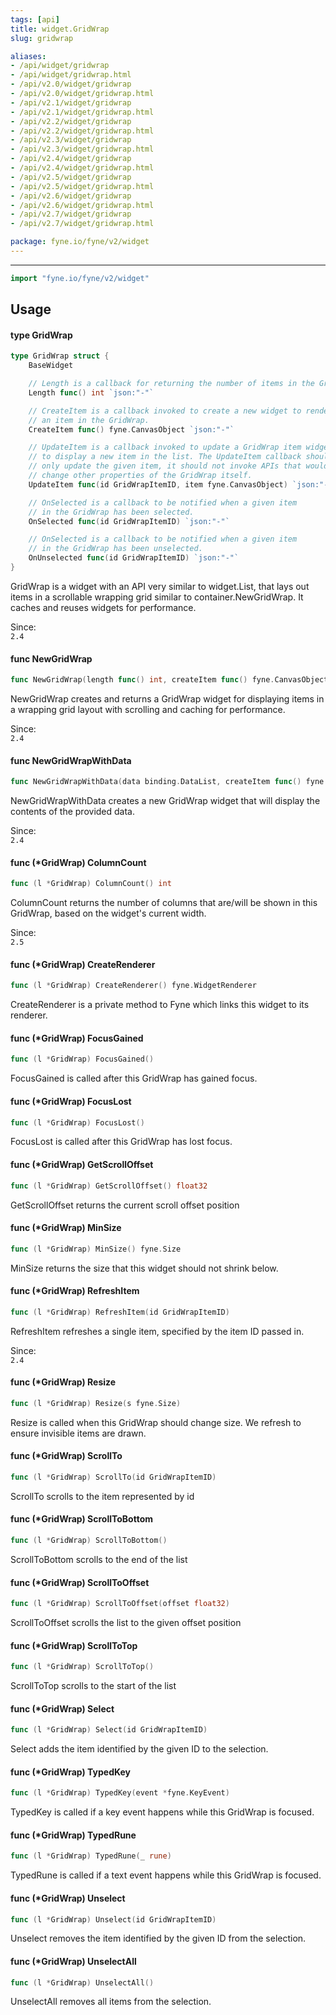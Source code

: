 ```yaml
---
tags: [api]
title: widget.GridWrap
slug: gridwrap

aliases:
- /api/widget/gridwrap
- /api/widget/gridwrap.html
- /api/v2.0/widget/gridwrap
- /api/v2.0/widget/gridwrap.html
- /api/v2.1/widget/gridwrap
- /api/v2.1/widget/gridwrap.html
- /api/v2.2/widget/gridwrap
- /api/v2.2/widget/gridwrap.html
- /api/v2.3/widget/gridwrap
- /api/v2.3/widget/gridwrap.html
- /api/v2.4/widget/gridwrap
- /api/v2.4/widget/gridwrap.html
- /api/v2.5/widget/gridwrap
- /api/v2.5/widget/gridwrap.html
- /api/v2.6/widget/gridwrap
- /api/v2.6/widget/gridwrap.html
- /api/v2.7/widget/gridwrap
- /api/v2.7/widget/gridwrap.html

package: fyne.io/fyne/v2/widget
---
```



---
```go
import "fyne.io/fyne/v2/widget"
```

## Usage

#### type GridWrap

```go
type GridWrap struct {
	BaseWidget

	// Length is a callback for returning the number of items in the GridWrap.
	Length func() int `json:"-"`

	// CreateItem is a callback invoked to create a new widget to render
	// an item in the GridWrap.
	CreateItem func() fyne.CanvasObject `json:"-"`

	// UpdateItem is a callback invoked to update a GridWrap item widget
	// to display a new item in the list. The UpdateItem callback should
	// only update the given item, it should not invoke APIs that would
	// change other properties of the GridWrap itself.
	UpdateItem func(id GridWrapItemID, item fyne.CanvasObject) `json:"-"`

	// OnSelected is a callback to be notified when a given item
	// in the GridWrap has been selected.
	OnSelected func(id GridWrapItemID) `json:"-"`

	// OnSelected is a callback to be notified when a given item
	// in the GridWrap has been unselected.
	OnUnselected func(id GridWrapItemID) `json:"-"`
}
```

GridWrap is a widget with an API very similar to widget.List, that lays out items in a scrollable wrapping grid similar to container.NewGridWrap. It caches and reuses widgets for performance.


<div class="since">Since: <code>
2.4</code></div>

#### func  NewGridWrap

```go
func NewGridWrap(length func() int, createItem func() fyne.CanvasObject, updateItem func(GridWrapItemID, fyne.CanvasObject)) *GridWrap
```
NewGridWrap creates and returns a GridWrap widget for displaying items in a wrapping grid layout with scrolling and caching for performance.


<div class="since">Since: <code>
2.4</code></div>

#### func  NewGridWrapWithData

```go
func NewGridWrapWithData(data binding.DataList, createItem func() fyne.CanvasObject, updateItem func(binding.DataItem, fyne.CanvasObject)) *GridWrap
```
NewGridWrapWithData creates a new GridWrap widget that will display the contents of the provided data.


<div class="since">Since: <code>
2.4</code></div>

#### func (*GridWrap) ColumnCount

```go
func (l *GridWrap) ColumnCount() int
```
ColumnCount returns the number of columns that are/will be shown in this GridWrap, based on the widget's current width.


<div class="since">Since: <code>
2.5</code></div>

#### func (*GridWrap) CreateRenderer

```go
func (l *GridWrap) CreateRenderer() fyne.WidgetRenderer
```
CreateRenderer is a private method to Fyne which links this widget to its renderer.

#### func (*GridWrap) FocusGained

```go
func (l *GridWrap) FocusGained()
```
FocusGained is called after this GridWrap has gained focus.

#### func (*GridWrap) FocusLost

```go
func (l *GridWrap) FocusLost()
```
FocusLost is called after this GridWrap has lost focus.

#### func (*GridWrap) GetScrollOffset

```go
func (l *GridWrap) GetScrollOffset() float32
```
GetScrollOffset returns the current scroll offset position

#### func (*GridWrap) MinSize

```go
func (l *GridWrap) MinSize() fyne.Size
```
MinSize returns the size that this widget should not shrink below.

#### func (*GridWrap) RefreshItem

```go
func (l *GridWrap) RefreshItem(id GridWrapItemID)
```
RefreshItem refreshes a single item, specified by the item ID passed in.


<div class="since">Since: <code>
2.4</code></div>

#### func (*GridWrap) Resize

```go
func (l *GridWrap) Resize(s fyne.Size)
```
Resize is called when this GridWrap should change size. We refresh to ensure invisible items are drawn.

#### func (*GridWrap) ScrollTo

```go
func (l *GridWrap) ScrollTo(id GridWrapItemID)
```
ScrollTo scrolls to the item represented by id

#### func (*GridWrap) ScrollToBottom

```go
func (l *GridWrap) ScrollToBottom()
```
ScrollToBottom scrolls to the end of the list

#### func (*GridWrap) ScrollToOffset

```go
func (l *GridWrap) ScrollToOffset(offset float32)
```
ScrollToOffset scrolls the list to the given offset position

#### func (*GridWrap) ScrollToTop

```go
func (l *GridWrap) ScrollToTop()
```
ScrollToTop scrolls to the start of the list

#### func (*GridWrap) Select

```go
func (l *GridWrap) Select(id GridWrapItemID)
```
Select adds the item identified by the given ID to the selection.

#### func (*GridWrap) TypedKey

```go
func (l *GridWrap) TypedKey(event *fyne.KeyEvent)
```
TypedKey is called if a key event happens while this GridWrap is focused.

#### func (*GridWrap) TypedRune

```go
func (l *GridWrap) TypedRune(_ rune)
```
TypedRune is called if a text event happens while this GridWrap is focused.

#### func (*GridWrap) Unselect

```go
func (l *GridWrap) Unselect(id GridWrapItemID)
```
Unselect removes the item identified by the given ID from the selection.

#### func (*GridWrap) UnselectAll

```go
func (l *GridWrap) UnselectAll()
```
UnselectAll removes all items from the selection.
